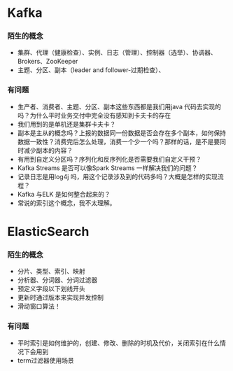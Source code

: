 # Kafka
### 陌生的概念
- 集群、代理（健康检查）、实例、日志（管理）、控制器（选举）、协调器、Brokers、ZooKeeper
- 主题、分区、副本（leader and follower-过期检查）、

### 有问题
- 生产者、消费者、主题、分区、副本这些东西都是我们用java 代码去实现的吗？为什么平时业务交付中完全没有感知到卡夫卡的存在
- 我们用到的是单机还是集群卡夫卡？
- 副本是主从的概念吗？上报的数据同一份数据是否会存在多个副本，如何保持数据一致性？消费完后怎么处理，消费一个少一个吗？那样的话，是不是要同时减少副本的内容？
- 有用到自定义分区吗？序列化和反序列化是否需要我们自定义干预？
- Kafka Streams 是否可以像Spark Streams 一样解决我们的问题？
- 记录日志是用log4j 吗，用这个记录涉及到的代码多吗？大概是怎样的实现流程？
- Kafka 与ELK 是如何整合起来的？
- 常说的索引这个概念，我不太理解。

# ElasticSearch
### 陌生的概念
- 分片、类型、索引、映射
- 分析器、分词器、分词过滤器
- 预定义字段以下划线开头
- 更新时通过版本来实现并发控制
- 滑动窗口算法！ 

### 有问题
- 平时索引是如何维护的，创建、修改、删除的时机及代价，关闭索引在什么情况下会用到
- term过滤器使用场景
